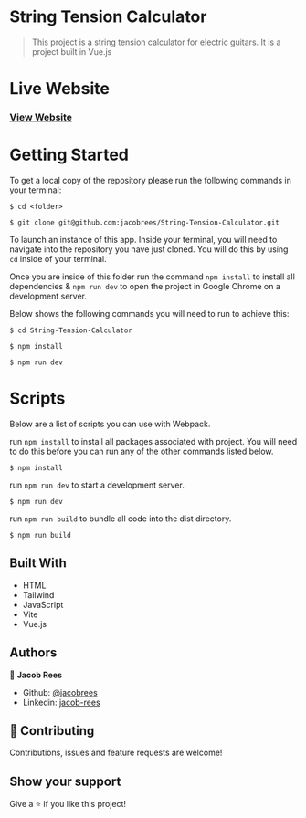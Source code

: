 # String Tension Calculator

> This project is a string tension calculator for electric guitars. It is a project built in Vue.js


# Live Website

### [View Website](https://stringtensioncalculator.netlify.app)

# Getting Started

To get a local copy of the repository please run the following commands in your terminal:

```
$ cd <folder>
```

```
$ git clone git@github.com:jacobrees/String-Tension-Calculator.git
```

To launch an instance of this app. Inside your terminal, you will need to navigate into the repository you have just cloned. You will do this by using `cd` inside of your terminal. 

Once you are inside of this folder run the command `npm install` to install all dependencies & `npm run dev` to open the project in Google Chrome on a development server. 

Below shows the following commands you will need to run to achieve this:

```
$ cd String-Tension-Calculator
```

```
$ npm install
```

```
$ npm run dev
```

# Scripts

Below are a list of scripts you can use with Webpack.

run `npm install` to install all packages associated with project. You will need to do this before you can run any of the other commands listed below.

```
$ npm install
```

run `npm run dev` to start a development server.

```
$ npm run dev
```

run `npm run build` to bundle all code into the dist directory.

```
$ npm run build
```

## Built With

- HTML
- Tailwind
- JavaScript
- Vite
- Vue.js

## Authors

👤 **Jacob Rees**

- Github: [@jacobrees](https://github.com/jacobrees)
- Linkedin: [jacob-rees](https://www.linkedin.com/in/jacob-rees/)

## 🤝 Contributing

Contributions, issues and feature requests are welcome!

## Show your support

Give a ⭐️ if you like this project!
